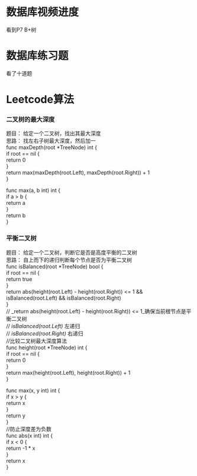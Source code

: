 # 数据库视频进度
看到P7 B+树     
# 数据库练习题
看了十道题    
# Leetcode算法

### 二叉树的最大深度
题目： 给定一个二叉树，找出其最大深度   
思路： 找左右子树最大深度，然后加一     
func maxDepth(root *TreeNode) int {     
    if root == nil {    
        return 0    
    }    
    return max(maxDepth(root.Left), maxDepth(root.Right)) + 1    
}    
    
func max(a, b int) int {    
    if a > b {    
        return a    
    }    
    return b    
}    
### 平衡二叉树
题目： 给定一个二叉树，判断它是否是高度平衡的二叉树   
思路： 自上而下的递归判断每个节点是否为平衡二叉树     
func isBalanced(root *TreeNode) bool {    
    if root == nil {    
        return true    
    }    
    return abs(height(root.Left) - height(root.Right)) <= 1 && isBalanced(root.Left) && isBalanced(root.Right)    
}    
// _return abs(height(root.Left) - height(root.Right)) <= 1_确保当前根节点是平衡二叉树      
// _isBalanced(root.Left)_ 左递归      
// _isBalanced(root.Right)_  右递归      
//比较二叉树最大深度算法    
func height(root *TreeNode) int {    
    if root == nil {    
        return 0    
    }    
    return max(height(root.Left), height(root.Right)) + 1    
}    
   
func max(x, y int) int {    
    if x > y {    
        return x    
    }    
    return y    
}    
//防止深度差为负数     
func abs(x int) int {      
    if x < 0 {    
        return -1 * x     
    }      
    return x     
}      

